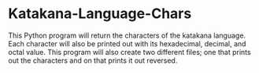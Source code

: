 # Katakana-Language-Chars
This Python program will return the characters of the katakana language. Each character will also be printed out with its hexadecimal, decimal, and octal value. This program will also create two different files; one that prints out the characters and on that prints it out reversed.
